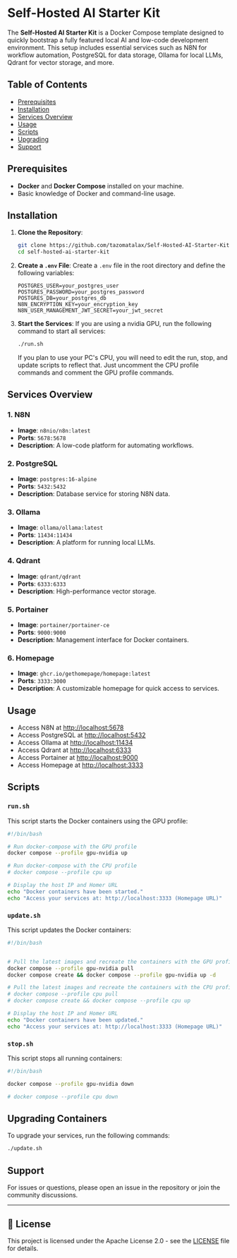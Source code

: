 # Self-Hosted AI Starter Kit

The **Self-Hosted AI Starter Kit** is a Docker Compose template designed to quickly bootstrap a fully featured local AI and low-code development environment. This setup includes essential services such as N8N for workflow automation, PostgreSQL for data storage, Ollama for local LLMs, Qdrant for vector storage, and more.

## Table of Contents
- [Prerequisites](#prerequisites)
- [Installation](#installation)
- [Services Overview](#services-overview)
- [Usage](#usage)
- [Scripts](#scripts)
- [Upgrading](#upgrading)
- [Support](#support)

## Prerequisites

- **Docker** and **Docker Compose** installed on your machine.
- Basic knowledge of Docker and command-line usage.

## Installation

1. **Clone the Repository**:
   ```bash
   git clone https://github.com/tazomatalax/Self-Hosted-AI-Starter-Kit.git
   cd self-hosted-ai-starter-kit
   ```

2. **Create a `.env` File**:
   Create a `.env` file in the root directory and define the following variables:
   ```env
   POSTGRES_USER=your_postgres_user
   POSTGRES_PASSWORD=your_postgres_password
   POSTGRES_DB=your_postgres_db
   N8N_ENCRYPTION_KEY=your_encryption_key
   N8N_USER_MANAGEMENT_JWT_SECRET=your_jwt_secret
   ```

3. **Start the Services**:
   If you are using a nvidia GPU, run the following command to start all services:
   ```bash
   ./run.sh
   ```

   If you plan to use your PC's CPU, you will need to edit the run, stop, and update scripts to reflect that. Just uncomment the CPU profile commands and comment the GPU profile commands.

## Services Overview

### 1. N8N
- **Image**: `n8nio/n8n:latest`
- **Ports**: `5678:5678`
- **Description**: A low-code platform for automating workflows.

### 2. PostgreSQL
- **Image**: `postgres:16-alpine`
- **Ports**: `5432:5432`
- **Description**: Database service for storing N8N data.

### 3. Ollama
- **Image**: `ollama/ollama:latest`
- **Ports**: `11434:11434`
- **Description**: A platform for running local LLMs.

### 4. Qdrant
- **Image**: `qdrant/qdrant`
- **Ports**: `6333:6333`
- **Description**: High-performance vector storage.

### 5. Portainer
- **Image**: `portainer/portainer-ce`
- **Ports**: `9000:9000`
- **Description**: Management interface for Docker containers.

### 6. Homepage
- **Image**: `ghcr.io/gethomepage/homepage:latest`
- **Ports**: `3333:3000`
- **Description**: A customizable homepage for quick access to services.

## Usage

- Access N8N at [http://localhost:5678](http://localhost:5678)
- Access PostgreSQL at [http://localhost:5432](http://localhost:5432)
- Access Ollama at [http://localhost:11434](http://localhost:11434)
- Access Qdrant at [http://localhost:6333](http://localhost:6333)
- Access Portainer at [http://localhost:9000](http://localhost:9000)
- Access Homepage at [http://localhost:3333](http://localhost:3333)

## Scripts

### `run.sh`
This script starts the Docker containers using the GPU profile:
```bash
#!/bin/bash

# Run docker-compose with the GPU profile
docker compose --profile gpu-nvidia up

# Run docker-compose with the CPU profile
# docker compose --profile cpu up

# Display the host IP and Homer URL
echo "Docker containers have been started."
echo "Access your services at: http://localhost:3333 (Homepage URL)"
```

### `update.sh`
This script updates the Docker containers:
```bash
#!/bin/bash


# Pull the latest images and recreate the containers with the GPU profile
docker compose --profile gpu-nvidia pull
docker compose create && docker compose --profile gpu-nvidia up -d

# Pull the latest images and recreate the containers with the CPU profile
# docker compose --profile cpu pull
# docker compose create && docker compose --profile cpu up

# Display the host IP and Homer URL
echo "Docker containers have been updated."
echo "Access your services at: http://localhost:3333 (Homepage URL)"
```

### `stop.sh`
This script stops all running containers:
```bash
#!/bin/bash

docker compose --profile gpu-nvidia down

# docker compose --profile cpu down
```



## Upgrading Containers

To upgrade your services, run the following commands:
```bash
./update.sh
```

## Support

For issues or questions, please open an issue in the repository or join the community discussions.

---

## 📜 License

This project is licensed under the Apache License 2.0 - see the
[LICENSE](LICENSE) file for details.
